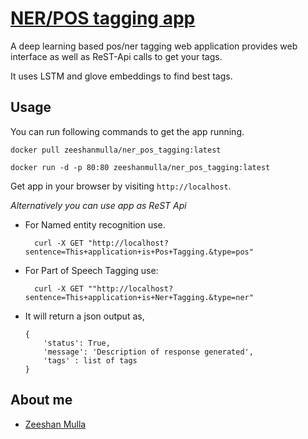 # [NER/POS tagging app](https://hub.docker.com/zeeshanmulla/ner_pos_tagging)

A deep learning based pos/ner tagging web application provides web interface as well as ReST-Api calls to get your tags. 

It uses LSTM and glove embeddings to find best tags.

## Usage
You can run following commands to get the app running.

	docker pull zeeshanmulla/ner_pos_tagging:latest
		
	docker run -d -p 80:80 zeeshanmulla/ner_pos_tagging:latest

Get app in your browser by visiting `http://localhost`.


*Alternatively you can use app as ReST Api*

* For Named entity recognition use.

        curl -X GET "http://localhost?sentence=This+application+is+Pos+Tagging.&type=pos"

* For Part of Speech Tagging use:
    
        curl -X GET ""http://localhost?sentence=This+application+is+Ner+Tagging.&type=ner"

* It will return a json output as,
    ```
    {
        'status': True,
        'message': 'Description of response generated',
        'tags' : list of tags 
    }
    ```

## About me
* [Zeeshan Mulla](https://zeeshanmulla.me)